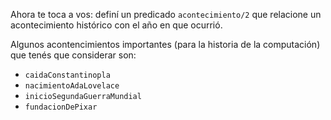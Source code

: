 Ahora te toca a vos: definí un predicado `acontecimiento/2` que relacione un acontecimiento histórico con el año en que ocurrió. 

Algunos acontencimientos importantes (para la historia de la computación) que tenés que considerar son:

  * `caidaConstantinopla`
  * `nacimientoAdaLovelace`
  * `inicioSegundaGuerraMundial`
  * `fundacionDePixar`
 
